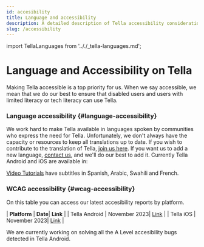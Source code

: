 ```yaml
---
id: accesibility
title: Language and accessibility
description: A detailed description of Tella accessibility considerations.
slug: /accessibility
---
```

import TellaLanguages from '.././_tella-languages.md';


# Language and Accessibility on Tella

Making Tella accessible is a top priority for us. When we say accessible, we mean that we do our best to ensure that disabled users and users with limited literacy or tech literacy can use Tella.


### Language accessibility {#language-accessibility}

We work hard to make Tella available in languages spoken by communities who express the need for Tella. Unfortunately, we don't always have the capacity or resources to keep all translations up to date. If you wish to contribute to the translation of Tella, [join us here](/translating-tella). If you want us to add a new language, [contact us](/contact-us), and we'll do our best to add it. Currently Tella Android and iOS are available in:

<TellaLanguages/>

[Video Tutorials](/video-tutorials) have subtitles in Spanish, Arabic, Swahili and French.



### WCAG accessibility {#wcag-accessibility}

On this table you can access our latest accesibility reports by platform. 

| **Platform** | **Date**| **Link** | 
| Tella Android | November 2023| [Link](https://docs.google.com/document/d/1QtcWrSNvVtskUf5zNmOlgH0ue_O2ksdi/edit?usp=drive_link&ouid=112797073966673154794&rtpof=true&sd=true) | 
| Tella iOS | November 2023| [Link](https://docs.google.com/document/d/1-_dx-Ut98FpiasqgW98gxoFbwVx01R39/edit) | 

We are currently working on solving all the A Level accesibility bugs detected in Tella Android.



